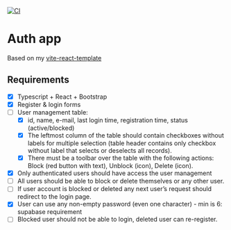 [![CI](https://github.com/alex-kim-dev/auth-app/actions/workflows/ci.yml/badge.svg)](https://github.com/alex-kim-dev/auth-app/actions/workflows/ci.yml)

# Auth app

Based on my [vite-react-template](https://github.com/alex-kim-dev/vite-react-template)

## Requirements

- [x] Typescript + React + Bootstrap
- [x] Register & login forms
- [ ] User management table:
  - [x] id, name, e-mail, last login time, registration time, status (active/blocked)
  - [x] The leftmost column of the table should contain checkboxes without labels for multiple selection (table header contains only checkbox without label that selects or deselects all records).
  - [x] There must be a toolbar over the table with the following actions: Block (red button with text), Unblock (icon), Delete (icon).
- [x] Only authenticated users should have access the user management
- [ ] All users should be able to block or delete themselves or any other user.
- [ ] If user account is blocked or deleted any next user’s request should redirect to the login page.
- [x] User can use any non-empty password (even one character) - min is 6: supabase requirement
- [ ] Blocked user should not be able to login, deleted user can re-register.
